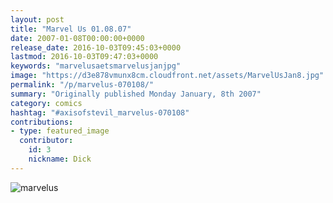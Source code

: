 ```yaml
---
layout: post
title: "Marvel Us 01.08.07"
date: 2007-01-08T00:00:00+0000
release_date: 2016-10-03T09:45:03+0000
lastmod: 2016-10-03T09:47:03+0000
keywords: "marvelusaetsmarvelusjanjpg"
image: "https://d3e878vmunx8cm.cloudfront.net/assets/MarvelUsJan8.jpg"
permalink: "/p/marvelus-070108/"
summary: "Originally published Monday January, 8th 2007"
category: comics
hashtag: "#axisofstevil_marvelus-070108"
contributions:
- type: featured_image
  contributor:
    id: 3
    nickname: Dick
---
```


![marvelus](https://d3e878vmunx8cm.cloudfront.net/assets/MarvelUsJan8.jpg)
